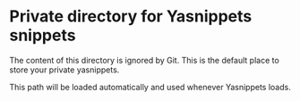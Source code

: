 # Private directory for Yasnippets snippets

The content of this directory is ignored by Git. This is the default place
to store your private yasnippets.

This path will be loaded automatically and used whenever Yasnippets loads.
